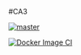 #CA3

[![master](https://github.com/The-Misfitss/CA3/actions/workflows/python-app.yml/badge.svg)](https://github.com/The-Misfitss/CA3/actions/workflows/python-app.yml)

[![Docker Image CI](https://github.com/The-Misfitss/CA3/actions/workflows/docker-image.yml/badge.svg)](https://github.com/The-Misfitss/CA3/actions/workflows/docker-image.yml)
